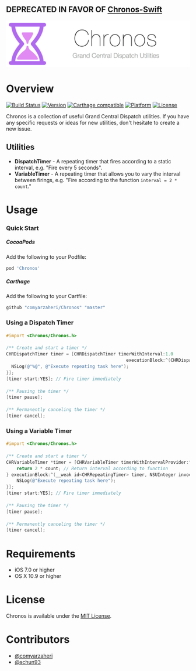 ## DEPRECATED IN FAVOR OF [Chronos-Swift](https://github.com/comyarzaheri/Chronos-Swift)

![](header.png)

# Overview
[![Build Status](https://travis-ci.org/comyarzaheri/Chronos.svg)](https://travis-ci.org/comyarzaheri/Chronos)
[![Version](http://img.shields.io/cocoapods/v/Chronos.svg)](http://cocoapods.org/?q=Chronos)
[![Carthage compatible](https://img.shields.io/badge/Carthage-compatible-4BC51D.svg?style=flat)](https://github.com/Olympus-Library/Chronos)
[![Platform](http://img.shields.io/cocoapods/p/Chronos.svg)]()
[![License](http://img.shields.io/cocoapods/l/Chronos.svg)](https://github.com/Olympus-Library/Chronos/blob/master/LICENSE)

Chronos is a collection of useful Grand Central Dispatch utilities. If you have any specific requests or ideas for new utilities, don't hesitate to create a new issue.

## Utilities

* **DispatchTimer** - A repeating timer that fires according to a static interval, e.g. "Fire every 5 seconds".
* **VariableTimer** - A repeating timer that allows you to vary the interval between firings, e.g. "Fire according to the function `interval = 2 * count`." 

# Usage 

### Quick Start

##### CocoaPods

Add the following to your Podfile:

```ruby
pod 'Chronos'
```
##### Carthage 

Add the following to your Cartfile:

```ruby
github "comyarzaheri/Chronos" "master"
```

### Using a Dispatch Timer

```objective-c
#import <Chronos/Chronos.h>

/** Create and start a timer */
CHRDispatchTimer timer = [CHRDispatchTimer timerWithInterval:1.0 
                                              executionBlock:^(CHRDispatchTimer *__weak timer, NSUInteger invocation) {
  NSLog(@"%@", @"Execute repeating task here");
}];
[timer start:YES]; // Fire timer immediately

/** Pausing the timer */
[timer pause];

/** Permanently canceling the timer */
[timer cancel];

```

### Using a Variable Timer

```objective-c
#import <Chronos/Chronos.h>

/** Create and start a timer */
CHRVariableTimer *timer = [CHRVariableTimer timerWithIntervalProvider:^NSTimeInterval(CHRVariableTimer *__weak timer, NSUInteger nextInvocation) {
    return 2 * count; // Return interval according to function
} executionBlock:^(__weak id<CHRRepeatingTimer> timer, NSUInteger invocation) {
    NSLog(@"Execute repeating task here");
}];
[timer start:YES]; // Fire timer immediately

/** Pausing the timer */
[timer pause];

/** Permanently canceling the timer */
[timer cancel];
```

# Requirements

* iOS 7.0 or higher
* OS X 10.9 or higher

# License 

Chronos is available under the [MIT License](LICENSE).

# Contributors

* [@comyarzaheri](https://github.com/comyarzaheri)
* [@schun93](https://github.com/schun93)
